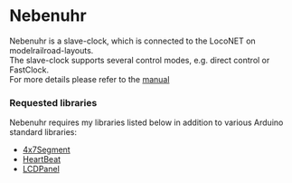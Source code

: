 # Nebenuhr

Nebenuhr is a slave-clock, which is connected to the LocoNET on modelrailroad-layouts.<br>
The slave-clock supports several control modes, e.g. direct control or FastClock.<br>
For more details please refer to the [manual](Documentation/Nebenuhr.pdf)<br>

### Requested libraries
Nebenuhr requires my libraries listed below in addition to various Arduino standard libraries:<br> 
- [4x7Segment](https://www.github.com/Kruemelbahn/4x7Segment)
- [HeartBeat](https://www.github.com/Kruemelbahn/HeartBeat)
- [LCDPanel](https://www.github.com/Kruemelbahn/LCDPanel)
